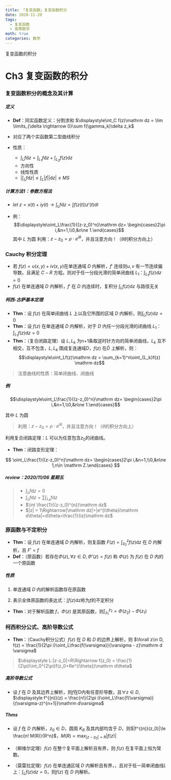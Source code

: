 ```yaml
---
title: 「复变函数」复变函数积分
date: 2020-11-20
tags:
  - 复变函数
  - 高等数学
math: true
categories: 数学
---
```


复变函数的积分

<!-- more -->

# Ch3 复变函数的积分

### 复变函数积分的概念及其计算

##### 定义

- **Def**：同实函数定义：分割求和 $\displaystyle\int_C f(z)\mathrm dz = \lim \limits_{\delta \rightarrow 0}\sum f(\gamma_k)\delta z_k$

- 对应了两个实函数第二型曲线积分

- 性质：
  
  - $\displaystyle\int_Lf\mathrm dz=\int_{L_1}f\mathrm dz+\int_{L_2}f(z)\mathrm dz$
  - 方向性
  - 线性性质
  - $\displaystyle|\int_Lf\mathrm dz| \le \int_L|f||\mathrm dz|\le MS$

##### 计算方法1：**参数方程法**

- $\displaystyle let~z=x(t) + iy(t)\rightarrow \int_Lf\mathrm dz=\int f(z(t)) z'(t)\mathrm dt$

- 例：
  $$\displaystyle\oint_L\frac{1}{(z-z_0)^n}\mathrm dz= \begin{cases}2\pi i,&n=1,\\0,&n\ne 1.\end{cases}$$
  其中 $L$ 为圆
  利用：$z-z_0=\rho\cdot e^{i\theta}$，并且注意方向！（$\theta$的积分方向上）

### Cauchy 积分定理

- 若 $f(z) = u(x,y)+iv(x,y)$在单连通域 $D$ 内解析，$f'$ 连续则$u,v$ 有一节连续偏导数。且满足 $C-R$ 方程。则对于任一分段光滑的简单闭曲线 $L_1$：$\displaystyle \int _{L_1} f(z)\mathrm dz = 0$
- $f(z)$ 在单连通域 $D$ 内解析，$f'$ 在 $D$ 内连续时，复积分 $\displaystyle \int _Lf(z)\mathrm dz$ 与路径无关

##### 柯西-古萨基本定理

- **Thm**：设 $f(z)$ 在简单闭曲线 $L$ 上以及它所围的区域 $D$ 内解析，则$\displaystyle \int _{L} f(z)\mathrm dz = 0$
- **Thm**：设 $f(z)$ 在单连通域 $D$ 内解析，对于 $D$ 内任一分段光滑的闭曲线 $L_1$：$\displaystyle \int _{L_1} f(z)\mathrm dz = 0$
- **Thm**：（复合闭路定理）设 $L, L_k$ 为n+1条取逆时针方向的简单闭曲线，$L_k$ 互不相交，互不包含，$L, L_k$ 围成复连通域$D$，$f(z)$ 在$\bar D$ 上解析，则：
  $$\displaystyle\oint_Lf(z)\mathrm dz = \sum_{k=1}^n\oint_{L_k}f(z) \mathrm dz$$

> 注意曲线的性质：简单闭曲线、闭曲线

##### 例

$$\displaystyle\oint_L\frac{1}{(z-z_0)^n}\mathrm dz= \begin{cases}2\pi i,&n=1,\\0,&n\ne 1.\end{cases}$$

其中 $L$ 为圆

> 利用：$z-z_0=\rho\cdot e^{i\theta}$，并且注意方向！（$\theta$的积分方向上）

利用复合闭路定理：$L$ 可以为任意包含$z_0$的闭曲线。

- **Thm**：闭路变形定理：

$$
\oint_L\frac{1}{(z-z_0)^n}\mathrm dz= \begin{cases}2\pi i,&n=1,\\0,&n\ne 1,n\in \mathrm Z.\end{cases}
$$

##### review：2020/11/06 星期五

> - $\int_Lf\mathrm dz=0$
> - $\int_Lf\mathrm dz=\sum\int_{L_k}f\mathrm dz$
> - $\int \frac{1}{(z-z_0)^{n}}\mathrm dz$
> - $|z| = 1\Rightarrow|\mathrm dz|=|e^{i\theta}i\mathrm d\theta|=d\theta=\frac{1}{iz}\mathrm dz$

### 原函数与不定积分

- **Thm**：设 $f(z)$ 在单连通域 $D$ 内解析，则复函数 $F(z)=\int_{z_0}^zf(z)\mathrm dz$ 在 $D$ 内解析，且 $F'=f$
- **Def**：（原函数）若存在$\Phi(z),\forall z\in D,\Phi '(z)=f(z)$ 称 $\Phi(z)$ 为 $f(z)$ 在 $D$ 内的一个原函数

##### 性质

1. 单连通域 $D$ 内的解析函数存在原函数

2. 表示全体原函数的表达式：$\int f(z)\mathrm dz$称为$f$的不定积分
- **Thm**：对于解析函数 $f$，$\Phi(z)$ 是其原函数，则$\int_{z_1}^{z_2}=\Phi(z_2)-\Phi(z_1)$

### 柯西积分公式、高阶导数公式

- **Thm**：（Cauchy积分公式）$f(z)$ 在 $D$ 和 $D$ 的边界上解析，则 $\forall z\in D, f(z) = \frac{1}{2\pi i}\oint_L\frac{f(\varsigma)}{\varsigma - z}\mathrm d \varsigma$

> $\displaystyle L:|z-z_0|=R\Rightarrow f(z_0) = \frac{1}{2\pi}\int_0^{2\pi}f(z_0+Re^{i\theta})\mathrm d\theta$

##### 高阶导数公式

- 设 $f$ 在 $D$ 及其边界上解析，则$f$在D内有任意阶导数，且$\forall z\in D$,
  $\displaystyle f^{(n)}(z) = \frac{n!}{2\pi i}\oint_L\frac{f(\varsigma)}{(\varsigma-z)^{n+1}}\mathrm d\varsigma$

##### Thms

- 设 $f$ 在 $D$ 内解析，$z_0\in D$，圆周 $K_R$ 及其内部均含于 $D$，则$|f^{(n)}(z_0)|\le \frac{n! M(R)}{R^n}$，$M(R) = \max_{|z-z_0|=R}|f(z)|$

- （柳维尔定理）$f(z)$ 在整个复平面上解析且有界，则 $f(z)$ 在复平面上恒为常数。

- （莫雷拉定理）$f(z)$ 在单连通区域 $D$ 内解析且有界，，且对于任一简单闭曲线$L$上：$\int_Lf(z)\mathrm dz =0$，则$f(z)$ 在 $D$ 内解析。